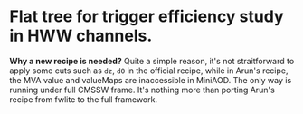# Flat tree for trigger efficiency study in HWW channels.
**Why a new recipe is needed?**
Quite a simple reason, it's not straitforward to apply some cuts such as `dz`, `d0` in the official recipe, while in Arun's recipe, the MVA value and valueMaps are inaccessible in MiniAOD. The only way is running under full CMSSW frame. It's nothing more than porting Arun's recipe from fwlite to the full framework.
